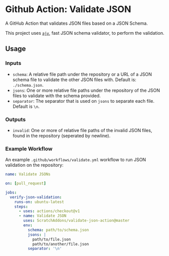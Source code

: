 # Github Action: Validate JSON
A GitHub Action that validates JSON files based on a JSON Schema.

This project uses [`ajv`](https://github.com/epoberezkin/ajv), fast JSON schema validator, to perform the validation. 

## Usage

### Inputs

- `schema`: A relative file path under the repository or a URL of a JSON schema file to validate the other JSON files with. Default is: `./schema.json`.
- `jsons`: One or more relative file paths under the repository of the JSON files to validate with the schema provided.
- `separator`: The separator that is used on `jsons` to separate each file. Default is `\n`.

### Outputs

- `invalid`: One or more of relative file paths of the invalid JSON files, found in the repository (seperated by newline).

### Example Workflow

An example `.github/workflows/validate.yml` workflow to run JSON validation on the repository: 

```yaml
name: Validate JSONs

on: [pull_request]

jobs:
  verify-json-validation:
    runs-on: ubuntu-latest
    steps:
      - uses: actions/checkout@v1
      - name: Validate JSON
        uses: ScratchAddons/validate-json-action@master
        env:
          schema: path/to/schema.json
          jsons: |
            path/to/file.json
            path/to/another/file.json
          separator: '\n'
```


<!-- ## TODOs

- [x] Initial validation action
- [x] Docker
- [ ] Automate release process
- [ ] Github workflow screenshots
- [ ] Support `exclude` & `include` in PRs (JSONs from pattern)
- [ ] Support `schema` & `jsons` by external reference (from S3/GitHub/etc...)
- [ ] Support `delimiter` input  -->